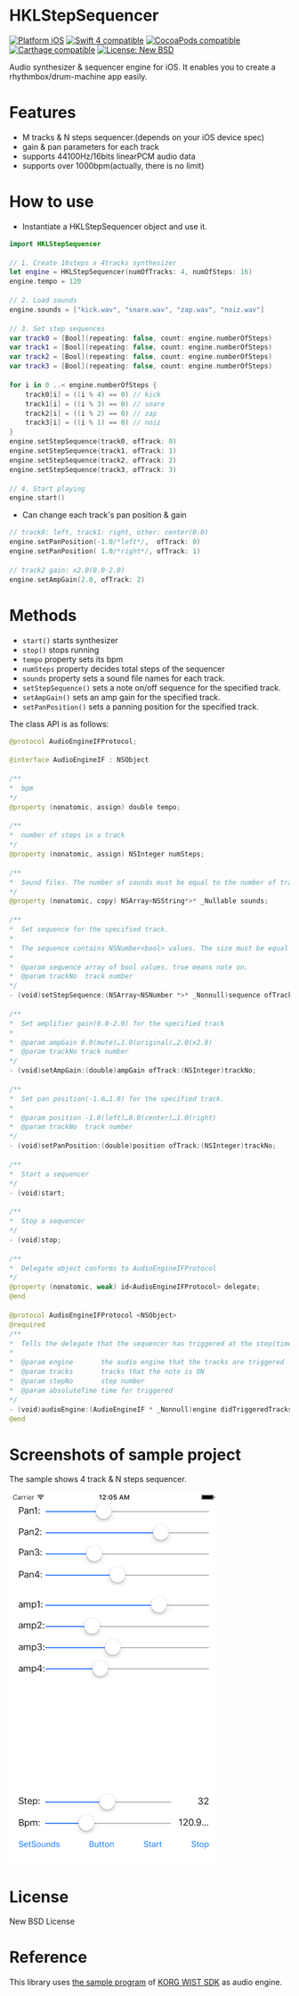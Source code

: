 # HKLStepSequencer
<a href="https://developer.apple.com/"><img src="https://img.shields.io/badge/platform-iOS-blue.svg?style=flat" alt="Platform iOS" /></a>
<a href="https://developer.apple.com/swift"><img src="https://img.shields.io/badge/Swift_4-compatible-4BC51D.svg?style=flat" alt="Swift 4 compatible" /></a>
<a href="https://cocoapods.org/pods/HKLStepSequencer"><img src="https://img.shields.io/badge/pod-0.9.0-blue.svg" alt="CocoaPods compatible" /></a>
<a href="https://github.com/Carthage/Carthage"><img src="https://img.shields.io/badge/Carthage-compatible-4BC51D.svg?style=flat" alt="Carthage compatible" /></a>
<a href="https://raw.githubusercontent.com/hirohitokato/HKLStepSequencer/master/LICENSE"><img src="http://img.shields.io/badge/license-NewBSD-blue.svg?style=flat" alt="License: New BSD" /></a>

Audio synthesizer & sequencer engine for iOS. It enables you to create a rhythmbox/drum-machine app easily.

# Features

- M tracks & N steps sequencer.(depends on your iOS device spec)
- gain & pan parameters for each track
- supports 44100Hz/16bits linearPCM audio data
- supports over 1000bpm(actually, there is no limit)

# How to use

- Instantiate a HKLStepSequencer object and use it. 

```swift
import HKLStepSequencer

// 1. Create 16steps x 4tracks synthesizer
let engine = HKLStepSequencer(numOfTracks: 4, numOfSteps: 16)
engine.tempo = 120

// 2. Load sounds
engine.sounds = ["kick.wav", "snare.wav", "zap.wav", "noiz.wav"]

// 3. Set step sequences
var track0 = [Bool](repeating: false, count: engine.numberOfSteps)
var track1 = [Bool](repeating: false, count: engine.numberOfSteps)
var track2 = [Bool](repeating: false, count: engine.numberOfSteps)
var track3 = [Bool](repeating: false, count: engine.numberOfSteps)

for i in 0 ..< engine.numberOfSteps {
    track0[i] = ((i % 4) == 0) // kick
    track1[i] = ((i % 3) == 0) // snare
    track2[i] = ((i % 2) == 0) // zap
    track3[i] = ((i % 1) == 0) // noiz
}
engine.setStepSequence(track0, ofTrack: 0)
engine.setStepSequence(track1, ofTrack: 1)
engine.setStepSequence(track2, ofTrack: 2)
engine.setStepSequence(track3, ofTrack: 3)

// 4. Start playing
engine.start()
```

- Can change each track's pan position & gain

```swift
// track0: left, track1: right, other: center(0.0)
engine.setPanPosition(-1.0/*left*/,  ofTrack: 0)
engine.setPanPosition( 1.0/*right*/, ofTrack: 1)

// track2 gain: x2.0(0.0-2.0)
engine.setAmpGain(2.0, ofTrack: 2)
```

# Methods

- `start()` starts synthesizer
- `stop()` stops running
- `tempo` property sets its bpm
- `numSteps` property decides total steps of the sequencer
- `sounds` property sets a sound file names for each track.
- `setStepSequence()` sets a note on/off sequence for the specified track.
- `setAmpGain()` sets an amp gain for the specified track.
- `setPanPosition()` sets a panning position for the specified track.

The class API is as follows:

```swift
@protocol AudioEngineIFProtocol;

@interface AudioEngineIF : NSObject

/**
*  bpm
*/
@property (nonatomic, assign) double tempo;

/**
*  number of steps in a track
*/
@property (nonatomic, assign) NSInteger numSteps;

/**
*  Sound files. The number of sounds must be equal to the number of tracks
*/
@property (nonatomic, copy) NSArray<NSString*>* _Nullable sounds;

/**
*  Set sequence for the specified track.
*
*  The sequence contains NSNumber<bool> values. The size must be equal to numSteps property.
*
*  @param sequence array of bool values. true means note on.
*  @param trackNo  track number
*/
- (void)setStepSequence:(NSArray<NSNumber *>* _Nonnull)sequence ofTrack:(NSInteger)trackNo;

/**
*  Set amplifier gain(0.0-2.0) for the specified track
*
*  @param ampGain 0.0(mute)…1.0(original)…2.0(x2.0)
*  @param trackNo track number
*/
- (void)setAmpGain:(double)ampGain ofTrack:(NSInteger)trackNo;

/**
*  Set pan position(-1.0…1.0) for the specified track.
*
*  @param position -1.0(left)…0.0(center)…1.0(right)
*  @param trackNo  track number
*/
- (void)setPanPosition:(double)position ofTrack:(NSInteger)trackNo;

/**
*  Start a sequencer
*/
- (void)start;

/**
*  Stop a sequencer
*/
- (void)stop;

/**
*  Delegate object conforms to AudioEngineIFProtocol
*/
@property (nonatomic, weak) id<AudioEngineIFProtocol> delegate;
@end

@protocol AudioEngineIFProtocol <NSObject>
@required
/**
*  Tells the delegate that the sequencer has triggered at the step(time)
*
*  @param engine       the audio engine that the tracks are triggered
*  @param tracks       tracks that the note is ON
*  @param stepNo       step number
*  @param absoluteTime time for triggered
*/
- (void)audioEngine:(AudioEngineIF * _Nonnull)engine didTriggeredTracks:(NSArray<NSNumber *>* _Nonnull) tracks step:(int)stepNo atTime:(uint64_t)absoluteTime;
@end
```
# Screenshots of sample project

The sample shows 4 track & N steps sequencer.

![screenshot](images/screenshot_0.png)

# License

New BSD License

# Reference

This library uses [the sample program](https://code.google.com/p/korg-wist-sdk/) of [KORG WIST SDK](http://www.korguser.net/wist/) as audio engine.
